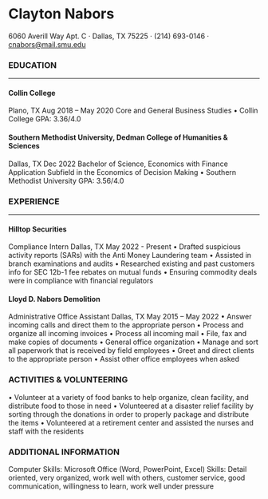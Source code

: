 # Clayton Nabors
6060 Averill Way Apt. C · Dallas, TX 75225 · (214) 693-0146 · cnabors@mail.smu.edu
 ### EDUCATION 
-----
 #### Collin College 
 Plano, TX Aug 2018 – May 2020
Core and General Business Studies
• Collin College GPA: 3.36/4.0
#### Southern Methodist University, Dedman College of Humanities & Sciences
Dallas, TX Dec 2022
Bachelor of Science, Economics with Finance Application Subfield in the Economics of Decision Making
• Southern Methodist University GPA: 3.56/4.0
### EXPERIENCE 
---- 
#### Hilltop Securities 
Compliance Intern
Dallas, TX May 2022 - Present
  • Drafted suspicious activity reports (SARs) with the Anti Money Laundering team
• Assisted in branch examinations and audits
• Researched existing and past customers info for SEC 12b-1 fee rebates on mutual funds
• Ensuring commodity deals were in compliance with financial regulators
#### Lloyd D. Nabors Demolition
Administrative Office Assistant 
Dallas, TX May 2015 – May 2022
• Answer incoming calls and direct them to the appropriate person
• Process and organize all incoming invoices
• Process all incoming mail
• File, fax and make copies of documents
• General office organization
• Manage and sort all paperwork that is received by field employees
• Greet and direct clients to the appropriate person
• Assist other office employees when asked
### ACTIVITIES & VOLUNTEERING

• Volunteer at a variety of food banks to help organize, clean facility, and distribute food to those in need
• Volunteered at a disaster relief facility by sorting through the donations in order to properly package and
distribute the items
• Volunteered at a retirement center and assisted the nurses and staff with the residents
### ADDITIONAL INFORMATION
Computer Skills: Microsoft Office (Word, PowerPoint, Excel)
Skills: Detail oriented, very organized, work well with others, customer service, good communication, willingness to learn, work well under pressure
 